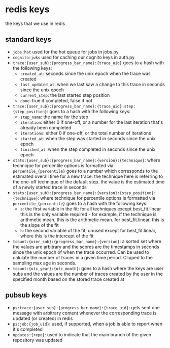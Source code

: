 # redis keys

the keys that we use in redis

## standard keys

- `jobs:hot` used for the hot queue for jobs in jobs.py
- `cognito:jwks` used for caching our cognito keys in auth.py
- `trace:{user_sub}:{progress_bar_name}:{trace_uid}` goes to a hash with the following keys:
  - `created_at`: seconds since the unix epoch when the trace was created
  - `last_updated_at`: when we last saw a change to this trace in seconds since the unix epoch
  - `current_step`: the last started step position
  - `done`: true if completed, false if not
- `trace:{user_sub}:{progress_bar_name}:{trace_uid}:step:{step_position}`: goes to a hash with the following keys:
  - `step_name`: the name for the step
  - `iteration`: either 0 if one-off, or a number for the last iteration that's already been completed
  - `iterations`: either 0 if one-off, or the total number of iterations
  - `started_at`: when the step was started in seconds since the unix epoch
  - `finished_at`: when the step completed in seconds since the unix epoch
- `stats:{user_sub}:{progress_bar_name}:{version}:{technique}`: where technique for percentile options is formatted via `percentile_{percentile}` goes to a number which corresponds to the estimated overall time for a new trace. the technique here is referring to the one-off technique of the default step. the value is the estimated time of a newly started trace in seconds
- `stats:{user_sub}:{progress_bar_name}:{version}:{step_position}:{technique}`: where technique for percentile options is formatted via `percentile_{percentile}` goes to a hash with the following keys:
  - `a`: the first variable in the fit; for all techniques except best_fit.linear this is the only variable required - for example, if the technique is arithmetic mean, this is the arithmetic mean. for best_fit.linear, this is the slope of the fit
  - `b`: the second variable of the fit; unused except for best_fit.linear, where this is the intercept of the fit
- `tcount:{user_sub}:{progress_bar_name}:{version}`: a sorted set where the values are arbitrary and the scores are the timestamps in seconds since the unix epoch of when the trace occurred. Can be used to calulate the number of traces in a given time period. Clipped to the sampling max age in seconds.
- `tcount:{utc_year}:{utc_month}`: goes to a hash where the keys are user subs and the values are the number of traces created by the user in the specified month based on the stored trace created at 

## pubsub keys

- `ps:trace:{user_sub}:{progress_bar_name}:{trace_uid}`: gets sent one message with arbitrary content whenever the corresponding trace is updated (or created) in redis
- `ps:job:{job_uid}`: used, if supported, when a job is able to report when it's completed
- `updates:{repo}`: used to indicate that the main branch of the given repository was updated
